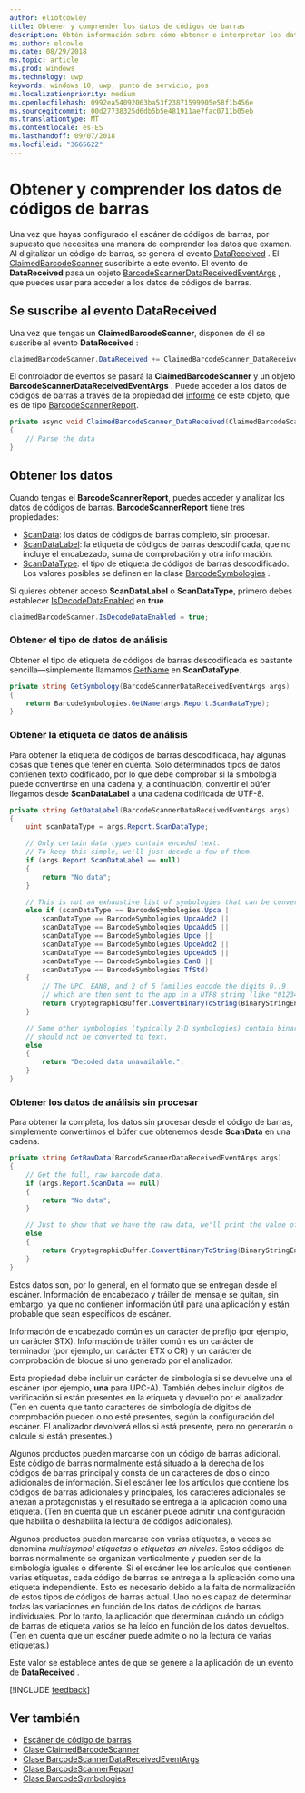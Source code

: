 ```yaml
---
author: eliotcowley
title: Obtener y comprender los datos de códigos de barras
description: Obtén información sobre cómo obtener e interpretar los datos de códigos de barras que digitalizar.
ms.author: elcowle
ms.date: 08/29/2018
ms.topic: article
ms.prod: windows
ms.technology: uwp
keywords: windows 10, uwp, punto de servicio, pos
ms.localizationpriority: medium
ms.openlocfilehash: 0992ea54092063ba53f23871599905e58f1b456e
ms.sourcegitcommit: 00d27738325d6db5b5e481911ae7fac0711b05eb
ms.translationtype: MT
ms.contentlocale: es-ES
ms.lasthandoff: 09/07/2018
ms.locfileid: "3665622"
---
```

# <a name="obtain-and-understand-barcode-data"></a>Obtener y comprender los datos de códigos de barras

Una vez que hayas configurado el escáner de códigos de barras, por supuesto que necesitas una manera de comprender los datos que examen. Al digitalizar un código de barras, se genera el evento [DataReceived](https://docs.microsoft.com/uwp/api/windows.devices.pointofservice.claimedbarcodescanner.datareceived) . El [ClaimedBarcodeScanner](https://docs.microsoft.com/uwp/api/windows.devices.pointofservice.claimedbarcodescanner) suscribirte a este evento. El evento de **DataReceived** pasa un objeto [BarcodeScannerDataReceivedEventArgs](https://docs.microsoft.com/uwp/api/windows.devices.pointofservice.barcodescannerdatareceivedeventargs) , que puedes usar para acceder a los datos de códigos de barras.

## <a name="subscribe-to-the-datareceived-event"></a>Se suscribe al evento DataReceived

Una vez que tengas un **ClaimedBarcodeScanner**, disponen de él se suscribe al evento **DataReceived** :

```cs
claimedBarcodeScanner.DataReceived += ClaimedBarcodeScanner_DataReceived;
```

El controlador de eventos se pasará la **ClaimedBarcodeScanner** y un objeto **BarcodeScannerDataReceivedEventArgs** . Puede acceder a los datos de códigos de barras a través de la propiedad del [informe](https://docs.microsoft.com/uwp/api/windows.devices.pointofservice.barcodescannerdatareceivedeventargs.report#Windows_Devices_PointOfService_BarcodeScannerDataReceivedEventArgs_Report) de este objeto, que es de tipo [BarcodeScannerReport](https://docs.microsoft.com/uwp/api/windows.devices.pointofservice.barcodescannerreport).

```cs
private async void ClaimedBarcodeScanner_DataReceived(ClaimedBarcodeScanner sender, BarcodeScannerDataReceivedEventArgs args)
{
    // Parse the data
}
```

## <a name="get-the-data"></a>Obtener los datos

Cuando tengas el **BarcodeScannerReport**, puedes acceder y analizar los datos de códigos de barras. **BarcodeScannerReport** tiene tres propiedades:

* [ScanData](https://docs.microsoft.com/uwp/api/windows.devices.pointofservice.barcodescannerreport.scandata): los datos de códigos de barras completo, sin procesar.
* [ScanDataLabel](https://docs.microsoft.com/uwp/api/windows.devices.pointofservice.barcodescannerreport.scandatalabel): la etiqueta de códigos de barras descodificada, que no incluye el encabezado, suma de comprobación y otra información.
* [ScanDataType](https://docs.microsoft.com/uwp/api/windows.devices.pointofservice.barcodescannerreport.scandatatype): el tipo de etiqueta de códigos de barras descodificado. Los valores posibles se definen en la clase [BarcodeSymbologies](https://docs.microsoft.com/uwp/api/windows.devices.pointofservice.barcodesymbologies) .

Si quieres obtener acceso **ScanDataLabel** o **ScanDataType**, primero debes establecer [IsDecodeDataEnabled](https://docs.microsoft.com/uwp/api/windows.devices.pointofservice.claimedbarcodescanner.isdecodedataenabled#Windows_Devices_PointOfService_ClaimedBarcodeScanner_IsDecodeDataEnabled) en **true**.

```cs
claimedBarcodeScanner.IsDecodeDataEnabled = true;
```

### <a name="get-the-scan-data-type"></a>Obtener el tipo de datos de análisis

Obtener el tipo de etiqueta de códigos de barras descodificada es bastante sencilla&mdash;simplemente llamamos [GetName](https://docs.microsoft.com/uwp/api/windows.devices.pointofservice.barcodesymbologies.getname) en **ScanDataType**.

```cs
private string GetSymbology(BarcodeScannerDataReceivedEventArgs args)
{
    return BarcodeSymbologies.GetName(args.Report.ScanDataType);
}
```

### <a name="get-the-scan-data-label"></a>Obtener la etiqueta de datos de análisis

Para obtener la etiqueta de códigos de barras descodificada, hay algunas cosas que tienes que tener en cuenta. Solo determinados tipos de datos contienen texto codificado, por lo que debe comprobar si la simbología puede convertirse en una cadena y, a continuación, convertir el búfer llegamos desde **ScanDataLabel** a una cadena codificada de UTF-8.

```cs
private string GetDataLabel(BarcodeScannerDataReceivedEventArgs args)
{
    uint scanDataType = args.Report.ScanDataType;

    // Only certain data types contain encoded text.
    // To keep this simple, we'll just decode a few of them.
    if (args.Report.ScanDataLabel == null)
    {
        return "No data";
    }

    // This is not an exhaustive list of symbologies that can be converted to a string.
    else if (scanDataType == BarcodeSymbologies.Upca ||
        scanDataType == BarcodeSymbologies.UpcaAdd2 ||
        scanDataType == BarcodeSymbologies.UpcaAdd5 ||
        scanDataType == BarcodeSymbologies.Upce ||
        scanDataType == BarcodeSymbologies.UpceAdd2 ||
        scanDataType == BarcodeSymbologies.UpceAdd5 ||
        scanDataType == BarcodeSymbologies.Ean8 ||
        scanDataType == BarcodeSymbologies.TfStd)
    {
        // The UPC, EAN8, and 2 of 5 families encode the digits 0..9
        // which are then sent to the app in a UTF8 string (like "01234").
        return CryptographicBuffer.ConvertBinaryToString(BinaryStringEncoding.Utf8, args.Report.ScanDataLabel);
    }

    // Some other symbologies (typically 2-D symbologies) contain binary data that
    // should not be converted to text.
    else
    {
        return "Decoded data unavailable.";
    }
}
```

### <a name="get-the-raw-scan-data"></a>Obtener los datos de análisis sin procesar

Para obtener la completa, los datos sin procesar desde el código de barras, simplemente convertimos el búfer que obtenemos desde **ScanData** en una cadena.

```cs
private string GetRawData(BarcodeScannerDataReceivedEventArgs args)
{
    // Get the full, raw barcode data.
    if (args.Report.ScanData == null)
    {
        return "No data";
    }

    // Just to show that we have the raw data, we'll print the value of the bytes.
    else
    {
        return CryptographicBuffer.ConvertBinaryToString(BinaryStringEncoding.Utf8, args.Report.ScanData);
    }
}
```

Estos datos son, por lo general, en el formato que se entregan desde el escáner. Información de encabezado y tráiler del mensaje se quitan, sin embargo, ya que no contienen información útil para una aplicación y están probable que sean específicos de escáner.

Información de encabezado común es un carácter de prefijo (por ejemplo, un carácter STX). Información de tráiler común es un carácter de terminador (por ejemplo, un carácter ETX o CR) y un carácter de comprobación de bloque si uno generado por el analizador.

Esta propiedad debe incluir un carácter de simbología si se devuelve una el escáner (por ejemplo, **una** para UPC-A). También debes incluir dígitos de verificación si están presentes en la etiqueta y devuelto por el analizador. (Ten en cuenta que tanto caracteres de simbología de dígitos de comprobación pueden o no esté presentes, según la configuración del escáner. El analizador devolverá ellos si está presente, pero no generarán o calcule si están presentes.)

Algunos productos pueden marcarse con un código de barras adicional. Este código de barras normalmente está situado a la derecha de los códigos de barras principal y consta de un caracteres de dos o cinco adicionales de información. Si el escáner lee los artículos que contiene los códigos de barras adicionales y principales, los caracteres adicionales se anexan a protagonistas y el resultado se entrega a la aplicación como una etiqueta. (Ten en cuenta que un escáner puede admitir una configuración que habilita o deshabilita la lectura de códigos adicionales).

Algunos productos pueden marcarse con varias etiquetas, a veces se denomina *multisymbol etiquetas* o *etiquetas en niveles*. Estos códigos de barras normalmente se organizan verticalmente y pueden ser de la simbología iguales o diferente. Si el escáner lee los artículos que contienen varias etiquetas, cada código de barras se entrega a la aplicación como una etiqueta independiente. Esto es necesario debido a la falta de normalización de estos tipos de códigos de barras actual. Uno no es capaz de determinar todas las variaciones en función de los datos de códigos de barras individuales. Por lo tanto, la aplicación que determinan cuándo un código de barras de etiqueta varios se ha leído en función de los datos devueltos. (Ten en cuenta que un escáner puede admite o no la lectura de varias etiquetas.)

Este valor se establece antes de que se genere a la aplicación de un evento de **DataReceived** .

[!INCLUDE [feedback](./includes/pos-feedback.md)]

## <a name="see-also"></a>Ver también
* [Escáner de código de barras](pos-barcodescanner.md)
* [Clase ClaimedBarcodeScanner](https://docs.microsoft.com/uwp/api/windows.devices.pointofservice.barcodesymbologies.getname)
* [Clase BarcodeScannerDataReceivedEventArgs](https://docs.microsoft.com/uwp/api/windows.devices.pointofservice.barcodescannerdatareceivedeventargs)
* [Clase BarcodeScannerReport](https://docs.microsoft.com/uwp/api/windows.devices.pointofservice.barcodescannerreport)
* [Clase BarcodeSymbologies](https://docs.microsoft.com/uwp/api/windows.devices.pointofservice.barcodesymbologies)